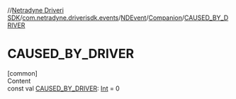 //[Netradyne Driveri SDK](../../../index.md)/[com.netradyne.driverisdk.events](../../index.md)/[NDEvent](../index.md)/[Companion](index.md)/[CAUSED_BY_DRIVER](-c-a-u-s-e-d_-b-y_-d-r-i-v-e-r.md)



# CAUSED_BY_DRIVER  
[common]  
Content  
const val [CAUSED_BY_DRIVER](-c-a-u-s-e-d_-b-y_-d-r-i-v-e-r.md): [Int](https://kotlinlang.org/api/latest/jvm/stdlib/kotlin/-int/index.html) = 0  



